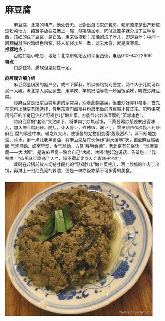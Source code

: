 # 麻豆腐  
  
&emsp;&emsp;麻豆腐，北京的特产，他处皆无。此物出自旧京的粉房。粉房原来是出产粉皮淀粉的地方，把豆子放在石磨上一碾，随碾随加水，同时这豆子就分成了三种东西。顶细的成了豆浆，是正品，用来做淀粉；顶稀的成了汁儿，即是豆汁；中间一层稠糊凝滞的暗绿色粉浆，装人布袋加热一煮，滤去水份，就是麻豆腐。   
**推荐地点：**  
&emsp;&emsp;百姓口福小吃店，地址：北京市朝阳区和平里西街，电话010-64222606  
**特点：**  
&emsp;&emsp;口感独特，质软但是韧性十足。   
  
**麻豆腐详细介绍**  
&emsp;&emsp;麻豆腐是粉房的副产品，或曰下脚料，所以价格特别便宜，两个大子儿就可以买一大碗。老北京人买回家去，用羊肉、羊尾巴油等物一炒当饭菜吃，叫做炒麻豆腐。   
&emsp;&emsp;炒麻豆腐是旧京百姓地道的家常菜，别看此物甚廉，但要炒好亦非易事，首先在原料上就要有所选择，得用东直门四眼井粉房里做的麻豆腐才算正宗。配料讲究用纯正的羊尾巴油和“野鸡脖儿”嫩韭菜，方能显出炒麻豆腐的“英雄本色”。   
&emsp;&emsp;炒麻豆腐的“套路”大致如下，将羊肉丁炒焦起锅，下黄酱煽炒葱姜末出香味儿，加入麻豆腐翻炒。随后，让大青豆、红辣椒、嫩豆芽、雪里蕻未依次投人到炒麻豆 腐的事业中来，辅之以大火，使锅里的尤物们变得“轰轰烈烈”，再不断地加油、添水，用一点儿老黑酱油，将麻豆腐及其伙伴作“翻天覆地”状，直至麻豆腐表面 气泡涌动、蜂窝毕现、香气翁动，方算“胜利会师”。老北京有句俗话：“炒麻豆腐——大咕嘟”，是说麻豆腐一熟会自己“咕嘟、咕嘟”地起泡说话，告诉您： “我熟啦！”似乎麻豆腐通了人性，怪不得老北京人会青睐于它呢！  
&emsp;&emsp;此时在起锅前放人切成寸段儿的“野鸡脖儿”嫩韭菜梗儿，洒上炒焦的羊肉丁出锅，再淋上一勺红亮亮的辣油，便是一味亦饭亦菜不可多得的美食。   
  
![](https://raw.githubusercontent.com/szqq0512/Pic/main/img/202201211933869.png)  
